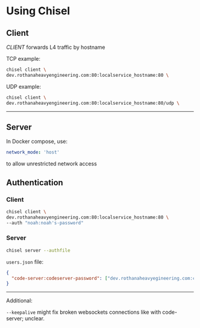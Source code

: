 # Using Chisel

## Client

*CLIENT* forwards L4 traffic by hostname

TCP example:

```bash
chisel client \
dev.rothanaheavyengineering.com:80:localservice_hostname:80 \
```

UDP example:

```bash
chisel client \
dev.rothanaheavyengineering.com:80:localservice_hostname:80/udp \
```

---

## Server

In Docker compose, use:

```yaml
network_mode: 'host'
```

to allow unrestricted network access

## Authentication

### Client

```bash
chisel client \
dev.rothanaheavyengineering.com:80:localservice_hostname:80 \
--auth "noah:noah's-password"
```

### Server

```bash
chisel server --authfile
```

`users.json` file:

```json
{
  "code-server:codeserver-password": ["dev.rothanaheavyegineering.com:code-server"]
}
```

---

Additional:

`--keepalive` might fix broken websockets connections like with code-server; unclear.